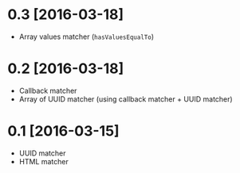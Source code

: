 # 0.3 [2016-03-18]
  * Array values matcher (`hasValuesEqualTo`)

# 0.2 [2016-03-18]
  * Callback matcher
  * Array of UUID matcher (using callback matcher + UUID matcher)
  
# 0.1 [2016-03-15]
  * UUID matcher
  * HTML matcher